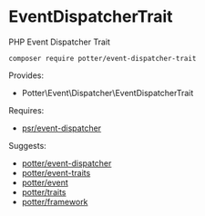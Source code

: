 # EventDispatcherTrait
PHP Event Dispatcher Trait

`composer require potter/event-dispatcher-trait`

Provides:
 * Potter\Event\Dispatcher\EventDispatcherTrait

Requires:
 * [psr/event-dispatcher](https://github.com/php-fig/event-dispatcher)

Suggests:
 * [potter/event-dispatcher](https://github.com/jaypotter/EventDispatcher)
 * [potter/event-traits](https://github.com/jaypotter/EventTraits)
 * [potter/event](https://github.com/jaypotter/Event)
 * [potter/traits](https://github.com/jaypotter/Traits)
 * [potter/framework](https://github.com/jaypotter/Framework)